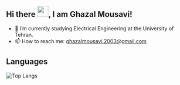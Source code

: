 ## Hi there <img src="https://raw.githubusercontent.com/MartinHeinz/MartinHeinz/master/wave.gif" width="30px">, I am Ghazal Mousavi!
- 🔭 I’m currently studying Electrical Engineering at the University of Tehran.
- 📫 How to reach me: ghazalmousavi.2003@gmail.com
## Languages
![Top Langs](https://github-readme-stats.vercel.app/api/top-langs/?username=ghazalmousavi&layout=compact&theme=github_dark&langs_count=5)
<!--
**ghazalmousavi/ghazalmousavi** is a ✨ _special_ ✨ repository because its `README.md` (this file) appears on your GitHub profile.

Here are some ideas to get you started:
![Anurag's GitHub stats](https://github-readme-stats.vercel.app/api?username=ghazalmousavi&show_icons=true&theme=radical)

- 🔭 I’m currently working on ...
- 🌱 I’m currently learning ...
- 👯 I’m looking to collaborate on ...
- 🤔 I’m looking for help with ...
- 💬 Ask me about ...
- 📫 How to reach me: ...
- 😄 Pronouns: ...
- ⚡ Fun fact: ...
-->
